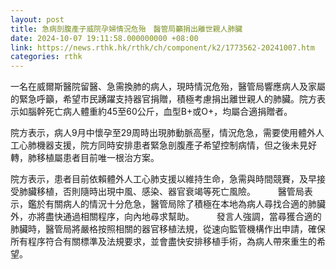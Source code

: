 ```yaml
---
layout: post
title: 急病剖腹產子威院孕婦情況危殆　醫管局籲捐出離世親人肺臟
date: 2024-10-07 19:11:58.000000000 +08:00
link: https://news.rthk.hk/rthk/ch/component/k2/1773562-20241007.htm
categories: rthk
---
```


一名在威爾斯醫院留醫、急需換肺的病人，現時情況危殆，醫管局響應病人及家屬的緊急呼籲，希望市民踴躍支持器官捐贈，積極考慮捐出離世親人的肺臟。院方表示如腦幹死亡病人體重約45至60公斤，血型B+或O+，均屬合適捐贈者。

院方表示，病人9月中懷孕至29周時出現肺動脈高壓，情況危急，需要使用體外人工心肺機器支援，院方同時安排患者緊急剖腹產子希望控制病情，但之後未見好轉，肺移植屬患者目前唯一根治方案。

院方表示，患者目前依賴體外人工心肺支援以維持生命，急需與時間競賽，及早接受肺臟移植，否則隨時出現中風、感染、器官衰竭等死亡風險。
　　 
醫管局表示，鑑於有關病人的情況十分危急，醫管局除了積極在本地為病人尋找合適的肺臟外，亦將盡快通過相關程序，向內地尋求幫助。
　　 
發言人強調，當尋獲合適的肺臟時，醫管局將嚴格按照相關的器官移植法規，從速向監管機構作出申請，確保所有程序符合有關標準及法規要求，並會盡快安排移植手術，為病人帶來重生的希望。
